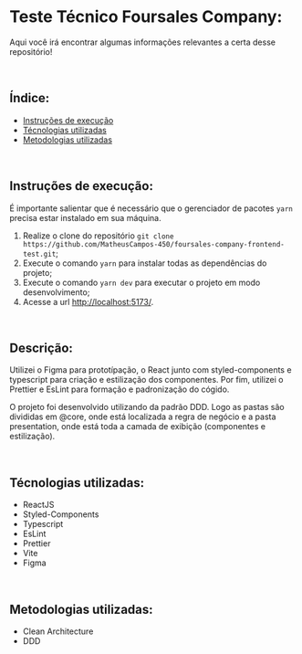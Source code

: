 # Teste Técnico Foursales Company: 

Aqui você irá encontrar algumas informações relevantes a certa desse repositório!

<br>

## Índice:

- [Instruções de execução](#instruções-de-execução)
- [Técnologias utilizadas](#técnologias-utilizadas)
- [Metodologias utilizadas](#metodologias-utilizadas)

<br>

## Instruções de execução:

É importante salientar que é necessário que o gerenciador de pacotes ```yarn``` precisa estar instalado em sua máquina.

1. Realize o clone do repositório ```git clone https://github.com/MatheusCampos-450/foursales-company-frontend-test.git```;
2. Execute o comando ```yarn``` para instalar todas as dependências do projeto;
4. Execute o comando ```yarn dev``` para executar o projeto em modo desenvolvimento;
5. Acesse a url [http://localhost:5173/](http://localhost:5173/).
   
<br>

## Descrição:

Utilizei o Figma para prototípação, o React junto com styled-components e typescript para criação e estilização dos componentes. Por fim, utilizei o Prettier e EsLint para formação e padronização do cógido.

O projeto foi desenvolvido utilizando da padrão DDD. Logo as pastas são divididas em @core, onde está localizada a regra de negócio e a pasta presentation, onde está toda a camada de exibição (componentes e estilização).

<br>

## Técnologias utilizadas:

- ReactJS
- Styled-Components
- Typescript
- EsLint
- Prettier
- Vite
- Figma

<br>

## Metodologias utilizadas:

- Clean Architecture
- DDD

